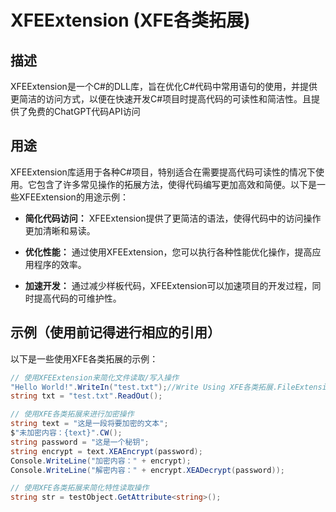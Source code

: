 # XFEExtension (XFE各类拓展)

## 描述
XFEExtension是一个C#的DLL库，旨在优化C#代码中常用语句的使用，并提供更简洁的访问方式，以便在快速开发C#项目时提高代码的可读性和简洁性。且提供了免费的ChatGPT代码API访问

## 用途
XFEExtension库适用于各种C#项目，特别适合在需要提高代码可读性的情况下使用。它包含了许多常见操作的拓展方法，使得代码编写更加高效和简便。以下是一些XFEExtension的用途示例：

- **简化代码访问：** XFEExtension提供了更简洁的语法，使得代码中的访问操作更加清晰和易读。

- **优化性能：** 通过使用XFEExtension，您可以执行各种性能优化操作，提高应用程序的效率。

- **加速开发：** 通过减少样板代码，XFEExtension可以加速项目的开发过程，同时提高代码的可维护性。

## 示例（使用前记得进行相应的引用）
以下是一些使用XFE各类拓展的示例：

```csharp
// 使用XFEExtension来简化文件读取/写入操作
"Hello World!".WriteIn("test.txt");//Write Using XFE各类拓展.FileExtension
string txt = "test.txt".ReadOut();

// 使用XFE各类拓展来进行加密操作
string text = "这是一段将要加密的文本";
$"未加密内容：{text}".CW();
string password = "这是一个秘钥";
string encrypt = text.XEAEncrypt(password);
Console.WriteLine("加密内容：" + encrypt);
Console.WriteLine("解密内容：" + encrypt.XEADecrypt(password));

// 使用XFE各类拓展来简化特性读取操作
string str = testObject.GetAttribute<string>();
```
